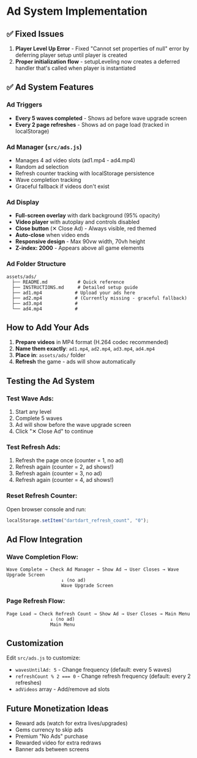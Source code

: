 # Ad System Implementation

## ✅ Fixed Issues

1. **Player Level Up Error** - Fixed "Cannot set properties of null" error by deferring player setup until player is created
2. **Proper initialization flow** - setupLeveling now creates a deferred handler that's called when player is instantiated

## ✅ Ad System Features

### Ad Triggers

- **Every 5 waves completed** - Shows ad before wave upgrade screen
- **Every 2 page refreshes** - Shows ad on page load (tracked in localStorage)

### Ad Manager (`src/ads.js`)

- Manages 4 ad video slots (ad1.mp4 - ad4.mp4)
- Random ad selection
- Refresh counter tracking with localStorage persistence
- Wave completion tracking
- Graceful fallback if videos don't exist

### Ad Display

- **Full-screen overlay** with dark background (95% opacity)
- **Video player** with autoplay and controls disabled
- **Close button** (✕ Close Ad) - Always visible, red themed
- **Auto-close** when video ends
- **Responsive design** - Max 90vw width, 70vh height
- **Z-index: 2000** - Appears above all game elements

### Ad Folder Structure

```
assets/ads/
  ├── README.md           # Quick reference
  ├── INSTRUCTIONS.md     # Detailed setup guide
  ├── ad1.mp4            # Upload your ads here
  ├── ad2.mp4            # (Currently missing - graceful fallback)
  ├── ad3.mp4            #
  └── ad4.mp4            #
```

## How to Add Your Ads

1. **Prepare videos** in MP4 format (H.264 codec recommended)
2. **Name them exactly**: `ad1.mp4`, `ad2.mp4`, `ad3.mp4`, `ad4.mp4`
3. **Place in**: `assets/ads/` folder
4. **Refresh** the game - ads will show automatically

## Testing the Ad System

### Test Wave Ads:

1. Start any level
2. Complete 5 waves
3. Ad will show before the wave upgrade screen
4. Click "✕ Close Ad" to continue

### Test Refresh Ads:

1. Refresh the page once (counter = 1, no ad)
2. Refresh again (counter = 2, ad shows!)
3. Refresh again (counter = 3, no ad)
4. Refresh again (counter = 4, ad shows!)

### Reset Refresh Counter:

Open browser console and run:

```javascript
localStorage.setItem("dartdart_refresh_count", "0");
```

## Ad Flow Integration

### Wave Completion Flow:

```
Wave Complete → Check Ad Manager → Show Ad → User Closes → Wave Upgrade Screen
                    ↓ (no ad)
                    Wave Upgrade Screen
```

### Page Refresh Flow:

```
Page Load → Check Refresh Count → Show Ad → User Closes → Main Menu
                ↓ (no ad)
                Main Menu
```

## Customization

Edit `src/ads.js` to customize:

- `wavesUntilAd: 5` - Change frequency (default: every 5 waves)
- `refreshCount % 2 === 0` - Change refresh frequency (default: every 2 refreshes)
- `adVideos` array - Add/remove ad slots

## Future Monetization Ideas

- Reward ads (watch for extra lives/upgrades)
- Gems currency to skip ads
- Premium "No Ads" purchase
- Rewarded video for extra redraws
- Banner ads between screens
